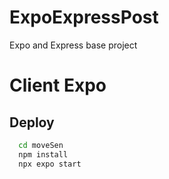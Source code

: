# ExpoExpressPost
Expo and Express base project

# Client Expo

## Deploy

```bash
  cd moveSen
  npm install
  npx expo start
```

